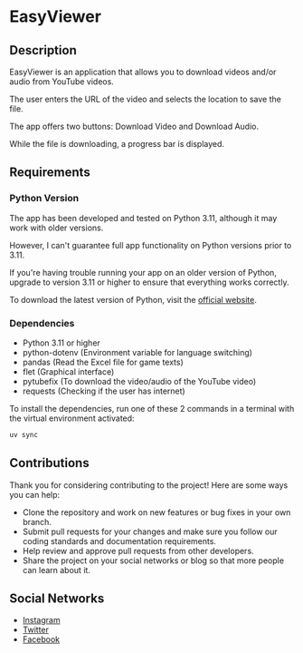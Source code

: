 # EasyViewer

## Description

EasyViewer is an application that allows you to download videos and/or audio from YouTube videos.

The user enters the URL of the video and selects the location to save the file.

The app offers two buttons: Download Video and Download Audio.

While the file is downloading, a progress bar is displayed.

## Requirements

### Python Version

The app has been developed and tested on Python 3.11, although it may work with older versions.

However, I can't guarantee full app functionality on Python versions prior to 3.11.

If you're having trouble running your app on an older version of Python, upgrade to version 3.11 or higher to ensure that everything works correctly.

To download the latest version of Python, visit the [official website](https://www.python.org/downloads).

### Dependencies

- Python 3.11 or higher
- python-dotenv (Environment variable for language switching)
- pandas (Read the Excel file for game texts)
- flet (Graphical interface)
- pytubefix (To download the video/audio of the YouTube video)
- requests (Checking if the user has internet)

To install the dependencies, run one of these 2 commands in a terminal with the virtual environment activated:

```bash
uv sync
```

## Contributions

Thank you for considering contributing to the project! Here are some ways you can help:

- Clone the repository and work on new features or bug fixes in your own branch.
- Submit pull requests for your changes and make sure you follow our coding standards and documentation requirements.
- Help review and approve pull requests from other developers.
- Share the project on your social networks or blog so that more people can learn about it.

## Social Networks

- [Instagram](https://www.instagram.com/raulf1foreveryt_oficial/?hl=en)
- [Twitter](https://twitter.com/F1foreverRaul)
- [Facebook](https://www.facebook.com/Raul-F1forever-114186780454598/)
